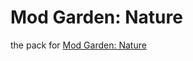 # Mod Garden: Nature
the pack for [Mod Garden: Nature](https://modgarden.net/events/mod-garden/nature)
